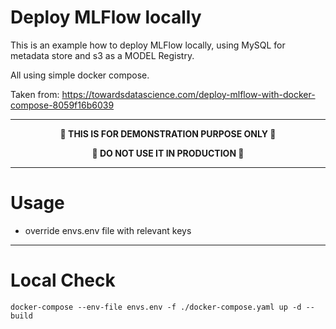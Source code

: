 # Deploy MLFlow locally

This is an example how to deploy MLFlow locally, using MySQL for metadata store and s3 as a MODEL Registry.

All using simple docker compose.

Taken from: https://towardsdatascience.com/deploy-mlflow-with-docker-compose-8059f16b6039

***

<p align="center" width="100%">
<b>🚧 THIS IS FOR DEMONSTRATION PURPOSE ONLY 🚧</b>
<p align="center" width="100%">
<b>🚧 DO NOT USE IT IN PRODUCTION 🚧</b>

***
# Usage

- override envs.env file with relevant keys

***

# Local Check

`
docker-compose --env-file envs.env -f ./docker-compose.yaml up -d --build
`